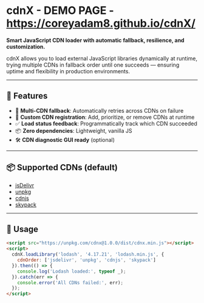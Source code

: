 # cdnX -  DEMO PAGE - https://coreyadam8.github.io/cdnX/

**Smart JavaScript CDN loader with automatic fallback, resilience, and customization.**

cdnX allows you to load external JavaScript libraries dynamically at runtime, trying multiple CDNs in fallback order until one succeeds — ensuring uptime and flexibility in production environments.

---

## 🚀 Features

- 🔄 **Multi-CDN fallback**: Automatically retries across CDNs on failure
- 🧠 **Custom CDN registration**: Add, prioritize, or remove CDNs at runtime
- ✅ **Load status feedback**: Programmatically track which CDN succeeded
- 📦 **Zero dependencies**: Lightweight, vanilla JS
- 🛠️ **CDN diagnostic GUI ready** (optional)

---

## 📦 Supported CDNs (default)

- [jsDelivr](https://www.jsdelivr.com/)
- [unpkg](https://unpkg.com/)
- [cdnjs](https://cdnjs.com/)
- [skypack](https://www.skypack.dev/)

---

## 🔧 Usage

```html
<script src="https://unpkg.com/cdnx@1.0.0/dist/cdnx.min.js"></script>
<script>
  cdnX.loadLibrary('lodash', '4.17.21', 'lodash.min.js', {
    cdnOrder: ['jsdelivr', 'unpkg', 'cdnjs', 'skypack']
  }).then(() => {
    console.log('Lodash loaded:', typeof _);
  }).catch(err => {
    console.error('All CDNs failed:', err);
  });
</script>

